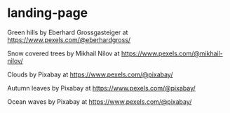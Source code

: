 # landing-page

Green hills by Eberhard Grossgasteiger at https://www.pexels.com/@eberhardgross/

Snow covered trees by Mikhail Nilov at https://www.pexels.com/@mikhail-nilov/

Clouds by Pixabay at https://www.pexels.com/@pixabay/

Autumn leaves by Pixabay at https://www.pexels.com/@pixabay/

Ocean waves by Pixabay at https://www.pexels.com/@pixabay/